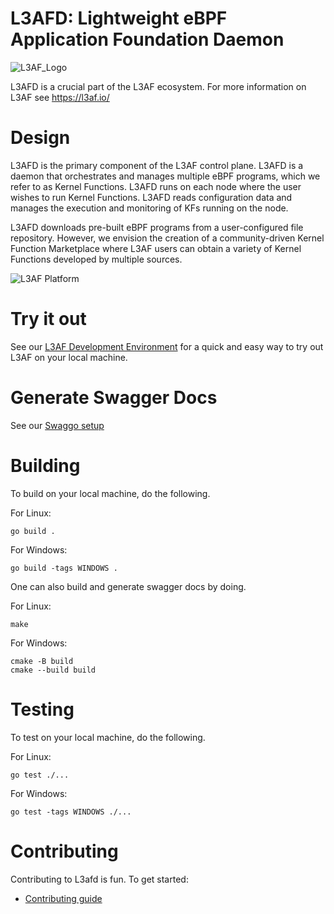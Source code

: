 # L3AFD: Lightweight eBPF Application Foundation Daemon

![L3AF_Logo](https://github.com/l3af-project/l3af-arch/blob/main/images/logos/Color/L3AF_logo.svg)

L3AFD is a crucial part of the L3AF ecosystem. For more information on L3AF see
https://l3af.io/

# Design

L3AFD is the primary component of the L3AF control plane. L3AFD is a daemon
that orchestrates and manages multiple eBPF programs, which we refer to as
Kernel Functions. L3AFD runs on each node where the user wishes to run Kernel
Functions. L3AFD reads configuration data and manages the execution and
monitoring of KFs running on the node.

L3AFD downloads pre-built eBPF programs from a user-configured file repository.
However, we envision the creation of a community-driven Kernel Function
Marketplace where L3AF users can obtain a variety of Kernel Functions developed
by multiple sources.

![L3AF Platform](https://github.com/l3af-project/l3af-arch/blob/main/images/L3AF_platform.png)

# Try it out

See our [L3AF Development Environment](https://github.com/l3af-project/l3af-arch/tree/main/dev_environment)
for a quick and easy way to try out L3AF on your local machine.

# Generate Swagger Docs

See our [Swaggo setup](docs/swagger.md)

# Building

To build on your local machine, do the following.

For Linux:
```
go build .
```

For Windows:
```
go build -tags WINDOWS .
```
One can also build and generate swagger docs by doing.

For Linux:
```
make
```

For Windows:
```
cmake -B build
cmake --build build
```

# Testing

To test on your local machine, do the following.

For Linux:
```
go test ./...
```

For Windows:
```
go test -tags WINDOWS ./...
```
# Contributing

Contributing to L3afd is fun. To get started:
- [Contributing guide](docs/CONTRIBUTING.md)
